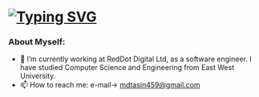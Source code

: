 #  [![Typing SVG](https://readme-typing-svg.herokuapp.com?color=%23F727A9&lines=Hi+there%2C+I'm+Tahsin)](https://git.io/typing-svg)

### About Myself:

- 🔭 I’m currently working at RedDot Digital Ltd, as a software engineer. I have studied Computer Science and Engineering from East West University.
- 📫 How to reach me:
  e-mail-> mdtasin459@gmail.com




